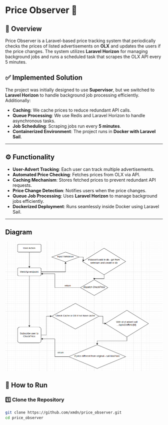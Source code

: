 # Price Observer 🚀

## 📌 Overview
Price Observer is a Laravel-based price tracking system that periodically checks the prices of listed advertisements on **OLX** and updates the users if the price changes. The system utilizes **Laravel Horizon** for managing background jobs and runs a scheduled task that scrapes the OLX API every 5 minutes.

## ✅ Implemented Solution
The project was initially designed to use **Supervisor**, but we switched to **Laravel Horizon** to handle background job processing efficiently. Additionally:
- **Caching**: We cache prices to reduce redundant API calls.
- **Queue Processing**: We use Redis and Laravel Horizon to handle asynchronous tasks.
- **Job Scheduling**: Scraping jobs run every **5 minutes**.
- **Containerized Environment**: The project runs in **Docker with Laravel Sail**.

---

## ⚙️ Functionality
- **User-Advert Tracking**: Each user can track multiple advertisements.
- **Automated Price Checking**: Fetches prices from OLX via API.
- **Caching Mechanism**: Stores fetched prices to prevent redundant API requests.
- **Price Change Detection**: Notifies users when the price changes.
- **Queue Job Processing**: Uses **Laravel Horizon** to manage background jobs efficiently.
- **Dockerized Deployment**: Runs seamlessly inside Docker using Laravel Sail.

---

## Diagram 
![alt text](image.png)

## 🚀 How to Run

### **1️⃣ Clone the Repository**
```sh
git clone https://github.com/xmdn/price_observer.git
cd price_observer


